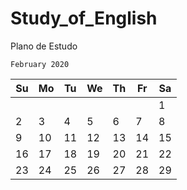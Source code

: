 # Study_of_English


Plano de Estudo 



    February 2020   

|Su| Mo| Tu| We| Th| Fr| Sa|
|--|---|---|---|---|---|---|
|  |   |   |   |   |   |  1|
| 2|  3|  4|  5|  6|  7|  8|
| 9| 10| 11| 12| 13| 14| 15|
|16| 17| 18| 19| 20| 21| 22|
|23| 24| 25| 26| 27| 28| 29|

